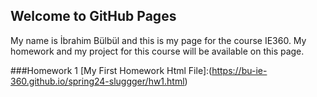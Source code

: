 ## Welcome to GitHub Pages


My name is İbrahim Bülbül and this is my page for the course IE360. My homework and my project for this course will be available on this page. 

###Homework 1
[My First Homework Html File]:(https://bu-ie-360.github.io/spring24-sluggger/hw1.html)
